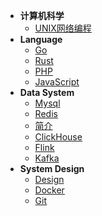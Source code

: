 <!-- _sidebar.md -->

* **计算机科学**
    * [UNIX网络编程](/cs/UNIX网络编程.md)
* **Language**
    * [Go](/language/go/)
    * [Rust](/language/rust/)
    * [PHP](/language/php/)
    * [JavaScript](/language/javascript/)
* **Data System**
    * [Mysql](/data-system/mysql/)
    * [Redis](/data-system/redis/)
    * [简介](/data-system/简介.md)
    * [ClickHouse](/data-system/clickhouse/)
    * [Flink](/data-system/flink/)
    * [Kafka](/data-system/kafka/)
* **System Design**
    * [Design](/system-design/design/)
    * [Docker](/system-design/Docker.md)
    * [Git](/system-design/Git.md)